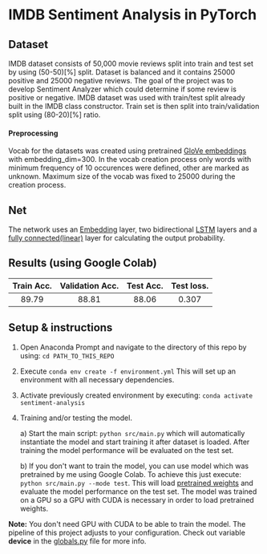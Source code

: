 # IMDB Sentiment Analysis in PyTorch

## Dataset
IMDB dataset consists of 50,000 movie reviews split into train and test set by using (50-50)[%] split. Dataset is balanced and it contains 25000 positive and 25000 negative reviews.
The goal of the project was to develop Sentiment Analyzer which could determine if some review is positive or negative.
IMDB dataset was used with train/test split already built in the IMDB class constructor. Train set is then split into train/validation split using (80-20)[%] ratio.
#### Preprocessing
Vocab for the datasets was created using pretrained [GloVe embeddings](https://nlp.stanford.edu/projects/glove/) with embedding_dim=300. In the vocab creation process only words with minimum frequency of 10 occurences were defined, other are marked as unknown. Maximum size of the vocab was fixed to 25000 during the creation process.
 
## Net
The network uses an [Embedding](https://pytorch.org/docs/stable/generated/torch.nn.Embedding.html) layer, two bidirectional [LSTM](https://pytorch.org/docs/stable/generated/torch.nn.LSTM.html) layers and a [fully connected(linear)](https://pytorch.org/docs/stable/generated/torch.nn.Linear.html#torch.nn.Linear) layer for calculating the output probability.

## Results (using Google Colab)
| Train Acc.      | Validation Acc. | Test Acc. | Test loss. |
| :-------------: | :-------------: | :-------: | :--------: |
|      89.79      | 88.81       | 88.06       | 0.307


## Setup & instructions
1. Open Anaconda Prompt and navigate to the directory of this repo by using: ```cd PATH_TO_THIS_REPO ```
2. Execute ``` conda env create -f environment.yml ``` This will set up an environment with all necessary dependencies. 
3. Activate previously created environment by executing: ``` conda activate sentiment-analysis ```
4. Training and/or testing the model.

    a) Start the main script: ``` python src/main.py ``` which will automatically instantiate the model and start training it after dataset is loaded. After training the model performance will be evaluated on the test set.
    
    b) If you don't want to train the model, you can use model which was pretrained by me using Google Colab. To achieve this just execute: ``` python src/main.py --mode test ```. This will load [pretrained weights](src/pretrained/) and evaluate the model performance on the test set. The model was trained on a GPU so a GPU with CUDA is necessary in order to load pretrained weights. 

**Note:**  You don't need GPU with CUDA to be able to train the model. The pipeline of this project adjusts to your configuration. Check out variable **device** in the [globals.py](src/globals.py) file for more info.
